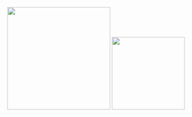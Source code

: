 <div align="center">
  <img height="240px" src="https://github-contributor-stats.vercel.app/api?username=yfyeung" />
  <img height="170px" src="https://github-readme-stats.vercel.app/api/top-langs/?username=yfyeung&layout=compact&langs_count=8" />
</div>
